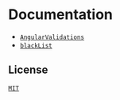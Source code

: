 # Documentation

* [`AngularValidations`](./AngularValidationsModule.md)
* [`blackList`](./blackListValidation.md)

## License

[`MIT`](./LICENSE.md)